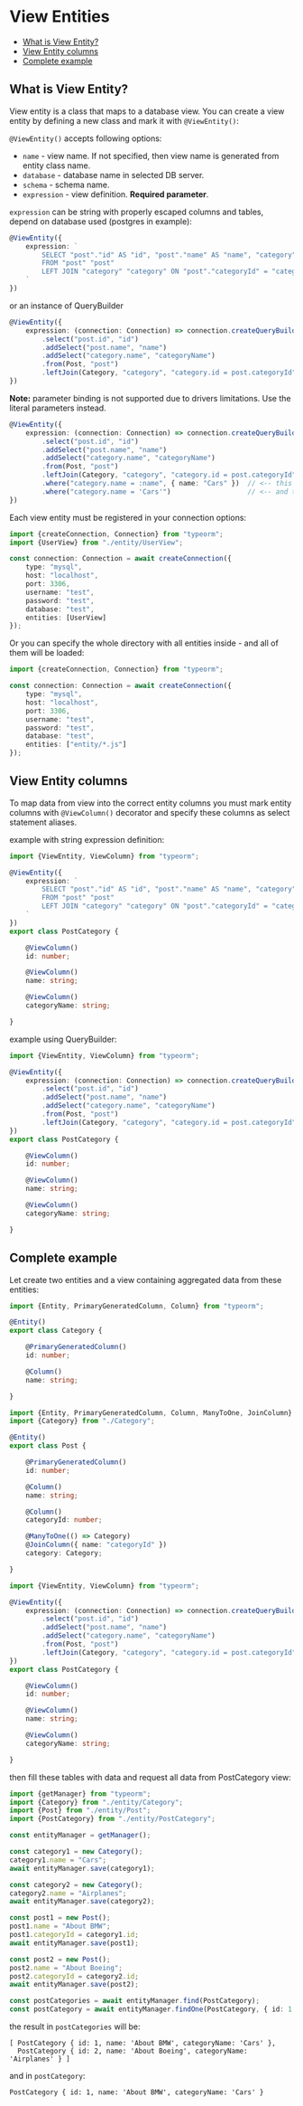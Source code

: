 # View Entities

* [What is View Entity?](#what-is-view-entity)
* [View Entity columns](#view-entity-columns)
* [Complete example](#complete-example)

## What is View Entity?

View entity is a class that maps to a database view.
You can create a view entity by defining a new class and mark it with `@ViewEntity()`:

`@ViewEntity()` accepts following options:

* `name` - view name. If not specified, then view name is generated from entity class name.
* `database` - database name in selected DB server.
* `schema` - schema name.
* `expression` - view definition. **Required parameter**.

`expression` can be string with properly escaped columns and tables, depend on database used (postgres in example):

```typescript
@ViewEntity({ 
    expression: `
        SELECT "post"."id" AS "id", "post"."name" AS "name", "category"."name" AS "categoryName"
        FROM "post" "post"
        LEFT JOIN "category" "category" ON "post"."categoryId" = "category"."id"
    `
})
```

or an instance of QueryBuilder

```typescript
@ViewEntity({ 
    expression: (connection: Connection) => connection.createQueryBuilder()
        .select("post.id", "id")
        .addSelect("post.name", "name")
        .addSelect("category.name", "categoryName")
        .from(Post, "post")
        .leftJoin(Category, "category", "category.id = post.categoryId")
})
```

**Note:** parameter binding is not supported due to drivers limitations. Use the literal parameters instead.

```typescript
@ViewEntity({ 
    expression: (connection: Connection) => connection.createQueryBuilder()
        .select("post.id", "id")
        .addSelect("post.name", "name")
        .addSelect("category.name", "categoryName")
        .from(Post, "post")
        .leftJoin(Category, "category", "category.id = post.categoryId")
        .where("category.name = :name", { name: "Cars" })  // <-- this is wrong
        .where("category.name = 'Cars'")                   // <-- and this is right
})
```

Each view entity must be registered in your connection options:

```typescript
import {createConnection, Connection} from "typeorm";
import {UserView} from "./entity/UserView";

const connection: Connection = await createConnection({
    type: "mysql",
    host: "localhost",
    port: 3306,
    username: "test",
    password: "test",
    database: "test",
    entities: [UserView]
});
```

Or you can specify the whole directory with all entities inside - and all of them will be loaded:

```typescript
import {createConnection, Connection} from "typeorm";

const connection: Connection = await createConnection({
    type: "mysql",
    host: "localhost",
    port: 3306,
    username: "test",
    password: "test",
    database: "test",
    entities: ["entity/*.js"]
});
```

## View Entity columns

To map data from view into the correct entity columns you must mark entity columns with `@ViewColumn()`
decorator and specify these columns as select statement aliases. 

example with string expression definition:

```typescript
import {ViewEntity, ViewColumn} from "typeorm";

@ViewEntity({ 
    expression: `
        SELECT "post"."id" AS "id", "post"."name" AS "name", "category"."name" AS "categoryName"
        FROM "post" "post"
        LEFT JOIN "category" "category" ON "post"."categoryId" = "category"."id"
    `
})
export class PostCategory {

    @ViewColumn()
    id: number;

    @ViewColumn()
    name: string;

    @ViewColumn()
    categoryName: string;

}
```

example using QueryBuilder:

```typescript
import {ViewEntity, ViewColumn} from "typeorm";

@ViewEntity({ 
    expression: (connection: Connection) => connection.createQueryBuilder()
        .select("post.id", "id")
        .addSelect("post.name", "name")
        .addSelect("category.name", "categoryName")
        .from(Post, "post")
        .leftJoin(Category, "category", "category.id = post.categoryId")
})
export class PostCategory {

    @ViewColumn()
    id: number;

    @ViewColumn()
    name: string;

    @ViewColumn()
    categoryName: string;

}
```

## Complete example

Let create two entities and a view containing aggregated data from these entities:

```typescript
import {Entity, PrimaryGeneratedColumn, Column} from "typeorm";

@Entity()
export class Category {

    @PrimaryGeneratedColumn()
    id: number;

    @Column()
    name: string;

}
```

```typescript
import {Entity, PrimaryGeneratedColumn, Column, ManyToOne, JoinColumn} from "typeorm";
import {Category} from "./Category";

@Entity()
export class Post {

    @PrimaryGeneratedColumn()
    id: number;

    @Column()
    name: string;

    @Column()
    categoryId: number;

    @ManyToOne(() => Category)
    @JoinColumn({ name: "categoryId" })
    category: Category;

}
```

```typescript
import {ViewEntity, ViewColumn} from "typeorm";

@ViewEntity({ 
    expression: (connection: Connection) => connection.createQueryBuilder()
        .select("post.id", "id")
        .addSelect("post.name", "name")
        .addSelect("category.name", "categoryName")
        .from(Post, "post")
        .leftJoin(Category, "category", "category.id = post.categoryId")
})
export class PostCategory {

    @ViewColumn()
    id: number;

    @ViewColumn()
    name: string;

    @ViewColumn()
    categoryName: string;

}
```

then fill these tables with data and request all data from PostCategory view:

```typescript
import {getManager} from "typeorm";
import {Category} from "./entity/Category";
import {Post} from "./entity/Post";
import {PostCategory} from "./entity/PostCategory";

const entityManager = getManager();

const category1 = new Category();
category1.name = "Cars";
await entityManager.save(category1);

const category2 = new Category();
category2.name = "Airplanes";
await entityManager.save(category2);

const post1 = new Post();
post1.name = "About BMW";
post1.categoryId = category1.id;
await entityManager.save(post1);

const post2 = new Post();
post2.name = "About Boeing";
post2.categoryId = category2.id;
await entityManager.save(post2);

const postCategories = await entityManager.find(PostCategory);
const postCategory = await entityManager.findOne(PostCategory, { id: 1 });
```

the result in `postCategories` will be:

```
[ PostCategory { id: 1, name: 'About BMW', categoryName: 'Cars' },
  PostCategory { id: 2, name: 'About Boeing', categoryName: 'Airplanes' } ]
```

and in `postCategory`:

```
PostCategory { id: 1, name: 'About BMW', categoryName: 'Cars' }
```


